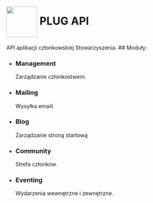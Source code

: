 
<h1>
  <img src="https://github.com/user-attachments/assets/34454c0a-ded6-4b79-8e2c-c48066af688a" width="80"  align="center" />
  PLUG API
</h1>
API  aplikacji członkowskiej Stowarzyszenia.
## Moduły:

- ### Management
  Zarządzanie członkostwem.
- ### Mailing
  Wysyłka emaili
- ### Blog
  Zarządzanie stroną startową
- ### Community
  Strefa członków.
- ### Eventing
  Wydarzenia wewnętrzne i zewnętrzne.

